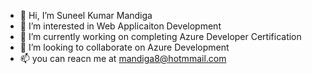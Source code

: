 - 👋 Hi, I’m Suneel Kumar Mandiga
- 👀 I’m interested in Web Applicaiton Development
- 🌱 I’m currently working on completing Azure Developer Certification
- 💞️ I’m looking to collaborate on Azure Development
- 📫 you can reacn me at mandiga8@hotmmail.com

<!---
mandiga8/mandiga8 is a ✨ special ✨ repository because its `README.md` (this file) appears on your GitHub profile.
You can click the Preview link to take a look at your changes.
--->
